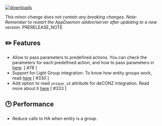 [![downloads](https://img.shields.io/github/downloads/xaviml/controllerx/VERSION_TAG/total?style=for-the-badge)](http://github.com/xaviml/controllerx/releases/VERSION_TAG)

<!--:warning: This major/minor change contains a breaking change.-->

_This minor change does not contain any breaking changes._
_Note: Remember to restart the AppDaemon addon/server after updating to a new version._
PRERELEASE_NOTE

## :pencil2: Features

- Allow to pass parameters to predefined actions. You can check the parameters for each predefined action, and how to pass parameters in [here](https://xaviml.github.io/controllerx/advanced/predefined-actions). [ #78 ]
- Support for Light Group integration. To know how entity groups work, read [here](https://xaviml.github.io/controllerx/advanced/entity-groups) [ #330 ]
- Add option to read `unique_id` attribute for deCONZ integration. Read more about it [here](https://xaviml.github.io/controllerx/others/integrations#deconz) [ #333 ]

<!--
## :hammer: Fixes
-->

## :clock2: Performance

- Reduce calls to HA when entity is a group.

<!--
## :scroll: Docs
-->

<!--
## :wrench: Refactor
-->

<!--
## :video_game: New devices

- [E1812](https://xaviml.github.io/controllerx/controllers/E1812) - add ZHA support [ #324 ]
-->
